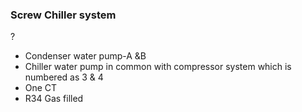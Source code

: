 ### Screw Chiller system
?
- Condenser water pump-A &B
- Chiller water pump in common with compressor system which is numbered as 3 & 4
- One CT
- R34 Gas filled